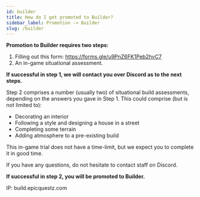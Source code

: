 ```yaml
---
id: builder
title: How do I get promoted to Builder?
sidebar_label: Promotion -> Builder
slug: /builder
---
```


**Promotion to Builder requires two steps:**
1. Filling out this form: https://forms.gle/u9PnZ6FK1Peb2hvC7
2. An in-game situational assessment.

**If successful in step 1, we will contact you over Discord as to the next steps.**

Step 2 comprises a number (usually two) of situational build assessments, depending on the answers you gave in Step 1. This could comprise (but is not limited to):

* Decorating an interior
* Following a style and designing a house in a street
* Completing some terrain
* Adding atmosphere to a pre-existing build

This in-game trial does not have a time-limit, but we expect you to complete it in good time.

If you have any questions, do not hesitate to contact staff on Discord.

**If successful in step 2, you will be promoted to Builder.**

IP: build.epicquestz.com